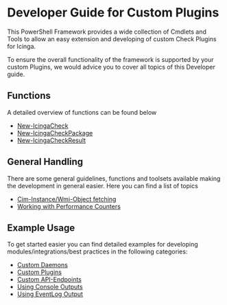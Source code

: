 Developer Guide for Custom Plugins
===

This PowerShell Framework provides a wide collection of Cmdlets and Tools to allow an easy extension and developing of custom Check Plugins for Icinga.

To ensure the overall functionality of the framework is supported by your custom Plugins, we would advice you to cover all topics of this Developer guide.

Functions
---

A detailed overview of functions can be found below

* [New-IcingaCheck](developerguide/01-New-IcingaCheck.md)
* [New-IcingaCheckPackage](developerguide/02-New-IcingaCheckPackage.md)
* [New-IcingaCheckResult](developerguide/03-New-IcingaCheckResult.md)

General Handling
---

There are some general guidelines, functions and toolsets available making the development in general easier. Here you can find a list of topics

* [Cim-Instance/Wmi-Object fetching](developerguide/50-Fetching-Cim_and_Wmi_Data.md)
* [Working with Performance Counters](developerguide/51-Working-with-Performance-Counters.md)

Example Usage
---

To get started easier you can find detailed examples for developing modules/integrations/best practices in the following categories:

* [Custom Daemons](developerguide/10-Custom-Daemons.md)
* [Custom Plugins](developerguide/11-Custom-Plugins.md)
* [Custom API-Endpoints](developerguide/12-Custom-API-Endpoints.md)
* [Using Console Outputs](developerguide/20-Using-Console-Outputs.md)
* [Using EventLog Output](developerguide/21-Using-EventLog-Outputs.md)
